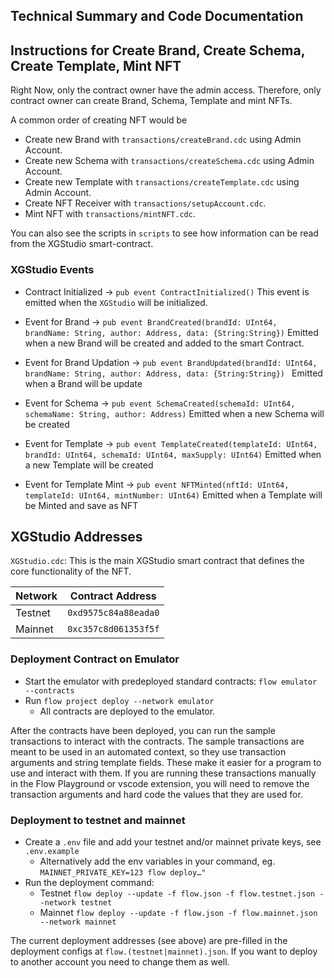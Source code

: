 ## Technical Summary and Code Documentation

## Instructions for Create Brand, Create Schema, Create Template, Mint NFT

Right Now, only the contract owner have the admin access. Therefore, only contract owner can create Brand, Schema, Template and mint NFTs.

A common order of creating NFT would be

- Create new Brand with `transactions/createBrand.cdc` using Admin Account.
- Create new Schema with `transactions/createSchema.cdc` using Admin Account.
- Create new Template with `transactions/createTemplate.cdc` using Admin Account.
- Create NFT Receiver with `transactions/setupAccount.cdc`.
- Mint NFT with `transactions/mintNFT.cdc`.

You can also see the scripts in `scripts` to see how information
can be read from the XGStudio smart-contract.

### XGStudio Events

- Contract Initialized ->
  `pub event ContractInitialized()`
  This event is emitted when the `XGStudio` will be initialized.

- Event for Brand ->
  `pub event BrandCreated(brandId: UInt64, brandName: String, author: Address, data: {String:String})`
  Emitted when a new Brand will be created and added to the smart Contract.

- Event for Brand Updation ->
  `pub event BrandUpdated(brandId: UInt64, brandName: String, author: Address, data: {String:String}) `
  Emitted when a Brand will be update

- Event for Schema ->
  `pub event SchemaCreated(schemaId: UInt64, schemaName: String, author: Address)`
  Emitted when a new Schema will be created

- Event for Template ->
  `pub event TemplateCreated(templateId: UInt64, brandId: UInt64, schemaId: UInt64, maxSupply: UInt64)`
  Emitted when a new Template will be created

- Event for Template Mint ->
  `pub event NFTMinted(nftId: UInt64, templateId: UInt64, mintNumber: UInt64)`
  Emitted when a Template will be Minted and save as NFT

## XGStudio Addresses

`XGStudio.cdc`: This is the main XGStudio smart contract that defines the core functionality of the NFT.

| Network | Contract Address     |
| ------- | -------------------- |
| Testnet | `0xd9575c84a88eada0` |
| Mainnet | `0xc357c8d061353f5f` |

### Deployment Contract on Emulator

- Start the emulator with predeployed standard contracts: `flow emulator --contracts`
- Run `flow project deploy --network emulator`
  - All contracts are deployed to the emulator.

After the contracts have been deployed, you can run the sample transactions
to interact with the contracts. The sample transactions are meant to be used
in an automated context, so they use transaction arguments and string template
fields. These make it easier for a program to use and interact with them.
If you are running these transactions manually in the Flow Playground or
vscode extension, you will need to remove the transaction arguments and
hard code the values that they are used for.

### Deployment to testnet and mainnet

- Create a `.env` file and add your testnet and/or mainnet private keys, see `.env.example`
  - Alternatively add the env variables in your command, eg. `MAINNET_PRIVATE_KEY=123 flow deploy…"`
- Run the deployment command:
  - Testnet `flow deploy --update -f flow.json -f flow.testnet.json --network testnet`
  - Mainnet `flow deploy --update -f flow.json -f flow.mainnet.json --network mainnet`

The current deployment addresses (see above) are pre-filled in the deployment configs at `flow.(testnet|mainnet).json`.
If you want to deploy to another account you need to change them as well.
